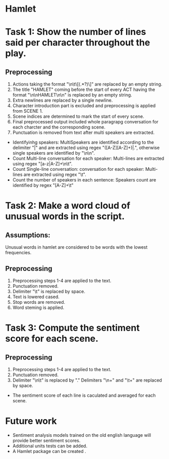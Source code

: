 # Hamlet

# Task 1: Show the number of lines said per character throughout the play.
## Preprocessing
 1. Actions taking the format "\n\\t\\[(.*?)\\]" are replaced by an empty string.
 2. The title "HAMLET" coming before the start of every ACT having the format "\n\nHAMLET\n\n" is replaced by an empty string.
 3. Extra newlines are replaced by a single newline.
 4. Character introduction part is excluded and preprocessing is applied from SCENE 1.
 5. Scene indices are determined to mark the start of every scene.
 6. Final preprocessed output included whole paragrapg conversation for each charcter and the corresponding scene.
 7. Punctuation is removed from text after multi speakers are extracted.

- Identifyinhg speakers: MultiSpeakers are identified according to the delimiter "|" and are extracted using regex "([A-Z][A-Z]+)|.", otherwise single speakers are identified by "\n\n".
- Count Multi-line conversation for each speaker: Multi-lines are extracted using regex "[a-z|A-Z]+\\n\\t".
- Count Single-line conversation: conversation for each speaker: Multi-lines are extracted using regex "\\t".
- Count the number of speakers in each sentence: Speakers count are identified by regex "[A-Z]+\t"

# Task 2: Make a word cloud of unusual words in the script.
## Assumptions:
 Unusual words in hamlet are considered to be words with the lowest frequencies.
## Preprocessing
 1. Preprocessing steps 1-4 are applied to the text. 
 2. Punctuation removed.
 3. Delimiter "\t" is replaced by space. 
 4. Text is lowered cased. 
 5. Stop words are removed. 
 6. Word steming is applied. 

# Task 3: Compute the sentiment score for each scene.
## Preprocessing
1. Preprocessing steps 1-4 are applied to the text.
2. Punctuation removed.
3. Delimiter "\n\t" is replaced by "." Delimiters "\n+" and "\t+" are replaced by space.

- The sentiment score of each line is caculated and averaged for each scene.

# Future work
- Sentiment analysis models trained on the old english language will provide better sentiment scores. 
- Additional units tests can be added.
- A Hamlet package can be created .
